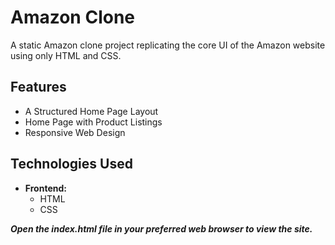 # Amazon Clone

A static Amazon clone project replicating the core UI of the Amazon website using only HTML and CSS.

## Features

- A Structured Home Page Layout
- Home Page with Product Listings
- Responsive Web Design

## Technologies Used

- **Frontend:**
  - HTML
  - CSS
  
**_Open the index.html file in your preferred web browser to view the site._**
